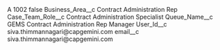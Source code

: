 <?xml version="1.0" encoding="UTF-8"?>
<CustomMetadata xmlns="http://soap.sforce.com/2006/04/metadata" xmlns:xsi="http://www.w3.org/2001/XMLSchema-instance" xmlns:xsd="http://www.w3.org/2001/XMLSchema">
    <label>A 1002</label>
    <protected>false</protected>
    <values>
        <field>Business_Area__c</field>
        <value xsi:type="xsd:string">Contract Administration Rep</value>
    </values>
    <values>
        <field>Case_Team_Role__c</field>
        <value xsi:type="xsd:string">Contract Administration Specialist</value>
    </values>
    <values>
        <field>Queue_Name__c</field>
        <value xsi:type="xsd:string">GEMS Contract Administration Rep Manager</value>
    </values>
    <values>
        <field>User_Id__c</field>
        <value xsi:type="xsd:string">siva.thimmannagari@capgemini.com</value>
    </values>
    <values>
        <field>email__c</field>
        <value xsi:type="xsd:string">siva.thimmannagari@capgemini.com</value>
    </values>
</CustomMetadata>
